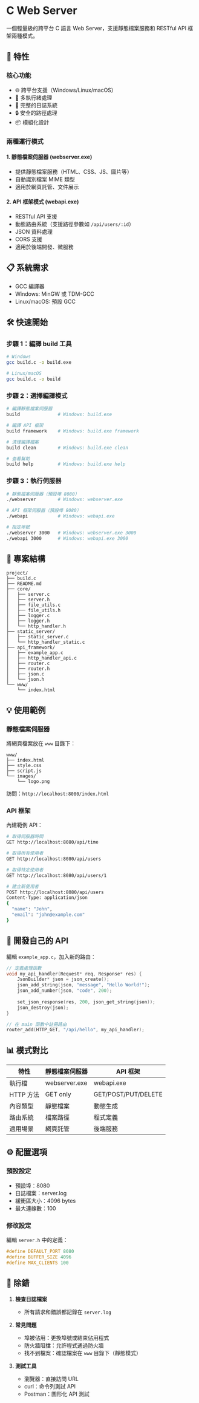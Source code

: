 # C Web Server

一個輕量級的跨平台 C 語言 Web Server，支援靜態檔案服務和 RESTful API 框架兩種模式。

## 🚀 特性

### 核心功能
- 🌐 跨平台支援（Windows/Linux/macOS）
- 🔧 多執行緒處理
- 📝 完整的日誌系統
- 🔒 安全的路徑處理
- 📦 模組化設計

### 兩種運行模式

#### 1. 靜態檔案伺服器 (webserver.exe)
- 提供靜態檔案服務（HTML、CSS、JS、圖片等）
- 自動識別檔案 MIME 類型
- 適用於網頁託管、文件展示

#### 2. API 框架模式 (webapi.exe)
- RESTful API 支援
- 動態路由系統（支援路徑參數如 `/api/users/:id`）
- JSON 資料處理
- CORS 支援
- 適用於後端開發、微服務

## 📋 系統需求

- GCC 編譯器
- Windows: MinGW 或 TDM-GCC
- Linux/macOS: 預設 GCC

## 🛠️ 快速開始

### 步驟 1：編譯 build 工具

```bash
# Windows
gcc build.c -o build.exe

# Linux/macOS
gcc build.c -o build
```

### 步驟 2：選擇編譯模式

```bash
# 編譯靜態檔案伺服器
build              # Windows: build.exe

# 編譯 API 框架
build framework    # Windows: build.exe framework

# 清理編譯檔案
build clean        # Windows: build.exe clean

# 查看幫助
build help         # Windows: build.exe help
```

### 步驟 3：執行伺服器

```bash
# 靜態檔案伺服器（預設埠 8080）
./webserver        # Windows: webserver.exe

# API 框架伺服器（預設埠 8080）
./webapi           # Windows: webapi.exe

# 指定埠號
./webserver 3000   # Windows: webserver.exe 3000
./webapi 3000      # Windows: webapi.exe 3000
```

## 📁 專案結構
```
project/
├── build.c
├── README.md
├── core/
│   ├── server.c
│   ├── server.h
│   ├── file_utils.c
│   ├── file_utils.h
│   ├── logger.c
│   ├── logger.h
│   └── http_handler.h      
├── static_server/
│   ├── static_server.c
│   └── http_handler_static.c
├── api_framework/
│   ├── example_app.c
│   ├── http_handler_api.c
│   ├── router.c
│   ├── router.h
│   ├── json.c
│   └── json.h
└── www/
    └── index.html
```

## 💡 使用範例

### 靜態檔案伺服器

將網頁檔案放在 `www` 目錄下：
```
www/
├── index.html
├── style.css
├── script.js
└── images/
    └── logo.png
```

訪問：`http://localhost:8080/index.html`

### API 框架

內建範例 API：
```bash
# 取得伺服器時間
GET http://localhost:8080/api/time

# 取得所有使用者
GET http://localhost:8080/api/users

# 取得特定使用者
GET http://localhost:8080/api/users/1

# 建立新使用者
POST http://localhost:8080/api/users
Content-Type: application/json
{
  "name": "John",
  "email": "john@example.com"
}
```

## 🔧 開發自己的 API

編輯 `example_app.c`，加入新的路由：

```c
// 定義處理函數
void my_api_handler(Request* req, Response* res) {
    JsonBuilder* json = json_create();
    json_add_string(json, "message", "Hello World!");
    json_add_number(json, "code", 200);
    
    set_json_response(res, 200, json_get_string(json));
    json_destroy(json);
}

// 在 main 函數中註冊路由
router_add(HTTP_GET, "/api/hello", my_api_handler);
```

## 📊 模式對比

| 特性 | 靜態檔案伺服器 | API 框架 |
|------|----------------|----------|
| 執行檔 | webserver.exe | webapi.exe |
| HTTP 方法 | GET only | GET/POST/PUT/DELETE |
| 內容類型 | 靜態檔案 | 動態生成 |
| 路由系統 | 檔案路徑 | 程式定義 |
| 適用場景 | 網頁託管 | 後端服務 |

## ⚙️ 配置選項

### 預設設定
- 預設埠：8080
- 日誌檔案：server.log
- 緩衝區大小：4096 bytes
- 最大連線數：100

### 修改設定
編輯 `server.h` 中的定義：
```c
#define DEFAULT_PORT 8080
#define BUFFER_SIZE 4096
#define MAX_CLIENTS 100
```

## 🐛 除錯

1. **檢查日誌檔案**
   - 所有請求和錯誤都記錄在 `server.log`

2. **常見問題**
   - 埠被佔用：更換埠號或結束佔用程式
   - 防火牆阻擋：允許程式通過防火牆
   - 找不到檔案：確認檔案在 `www` 目錄下（靜態模式）

3. **測試工具**
   - 瀏覽器：直接訪問 URL
   - curl：命令列測試 API
   - Postman：圖形化 API 測試

